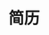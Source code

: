 ---
layout: page
title: 简历
permalink: /resume/
jekyll-theme-WuK:
  default:
    sidebar:
      open: true
---